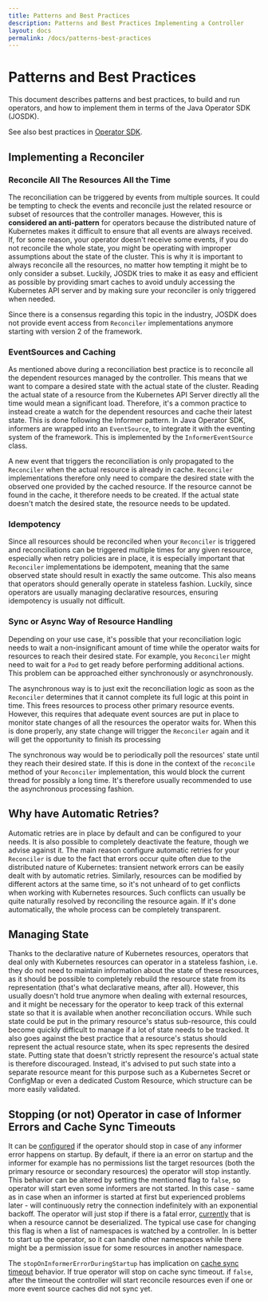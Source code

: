 ```yaml
---
title: Patterns and Best Practices
description: Patterns and Best Practices Implementing a Controller
layout: docs
permalink: /docs/patterns-best-practices
---
```


# Patterns and Best Practices

This document describes patterns and best practices, to build and run operators, and how to
implement them in terms of the Java Operator SDK (JOSDK).

See also best practices
in [Operator SDK](https://sdk.operatorframework.io/docs/best-practices/best-practices/).

## Implementing a Reconciler

### Reconcile All The Resources All the Time

The reconciliation can be triggered by events from multiple sources. It could be tempting to check
the events and reconcile just the related resource or subset of resources that the controller
manages. However, this is **considered an anti-pattern** for operators because the distributed
nature of Kubernetes makes it difficult to ensure that all events are always received. If, for
some reason, your operator doesn't receive some events, if you do not reconcile the whole state,
you might be operating with improper assumptions about the state of the cluster. This is why it
is important to always reconcile all the resources, no matter how tempting it might be to only
consider a subset. Luckily, JOSDK tries to make it as easy and efficient as possible by
providing smart caches to avoid unduly accessing the Kubernetes API server and by making sure
your reconciler is only triggered when needed.

Since there is a consensus regarding this topic in the industry, JOSDK does not provide
event access from `Reconciler` implementations anymore starting with version 2 of the framework.

### EventSources and Caching

As mentioned above during a reconciliation best practice is to reconcile all the dependent resources
managed by the controller. This means that we want to compare a desired state with the actual
state of the cluster. Reading the actual state of a resource from the Kubernetes API Server
directly all the time would mean a significant load. Therefore, it's a common practice to
instead create a watch for the dependent resources and cache their latest state. This is done
following the Informer pattern. In Java Operator SDK, informers are wrapped into an `EventSource`,
to integrate it with the eventing system of the framework. This is implemented by the
`InformerEventSource` class.

A new event that triggers the reconciliation is only propagated to the `Reconciler` when the actual
resource is already in cache. `Reconciler` implementations therefore only need to compare the
desired state with the observed one provided by the cached resource. If the resource cannot be
found in the cache, it therefore needs to be created. If the actual state doesn't match the
desired state, the resource needs to be updated.

### Idempotency

Since all resources should be reconciled when your `Reconciler` is triggered and reconciliations
can be triggered multiple times for any given resource, especially when retry policies are in
place, it is especially important that `Reconciler` implementations be idempotent, meaning that
the same observed state should result in exactly the same outcome. This also means that
operators should generally operate in stateless fashion. Luckily, since operators are usually
managing declarative resources, ensuring idempotency is usually not difficult.

### Sync or Async Way of Resource Handling

Depending on your use case, it's possible that your reconciliation logic needs to wait a
non-insignificant amount of time while the operator waits for resources to reach their desired
state. For example, you `Reconciler` might need to wait for a `Pod` to get ready before
performing additional actions. This problem can be approached either synchronously or
asynchronously.

The asynchronous way is to just exit the reconciliation logic as soon as the `Reconciler`
determines that it cannot complete its full logic at this point in time. This frees resources to
process other primary resource events. However, this requires that adequate event sources are
put in place to monitor state changes of all the resources the operator waits for. When this is
done properly, any state change will trigger the `Reconciler` again and it will get the
opportunity to finish its processing

The synchronous way would be to periodically poll the resources' state until they reach their
desired state. If this is done in the context of the `reconcile` method of your `Reconciler`
implementation, this would block the current thread for possibly a long time. It's therefore
usually recommended to use the asynchronous processing fashion.

## Why have Automatic Retries?

Automatic retries are in place by default and can be configured to your needs. It is also
possible to completely deactivate the feature, though we advise against it. The main reason
configure automatic retries for your `Reconciler` is due to the fact that errors occur quite
often due to the distributed nature of Kubernetes: transient network errors can be easily dealt
with by automatic retries. Similarly, resources can be modified by different actors at the same
time, so it's not unheard of to get conflicts when working with Kubernetes resources. Such
conflicts can usually be quite naturally resolved by reconciling the resource again. If it's
done automatically, the whole process can be completely transparent.

## Managing State

Thanks to the declarative nature of Kubernetes resources, operators that deal only with
Kubernetes resources can operator in a stateless fashion, i.e. they do not need to maintain
information about the state of these resources, as it should be possible to completely rebuild
the resource state from its representation (that's what declarative means, after all).
However, this usually doesn't hold true anymore when dealing with external resources, and it
might be necessary for the operator to keep track of this external state so that it is available
when another reconciliation occurs. While such state could be put in the primary resource's
status sub-resource, this could become quickly difficult to manage if a lot of state needs to be
tracked. It also goes against the best practice that a resource's status should represent the
actual resource state, when its spec represents the desired state. Putting state that doesn't
strictly represent the resource's actual state is therefore discouraged. Instead, it's
advised to put such state into a separate resource meant for this purpose such as a
Kubernetes Secret or ConfigMap or even a dedicated Custom Resource, which structure can be more
easily validated.

## Stopping (or not) Operator in case of Informer Errors and Cache Sync Timeouts

It can
be [configured](https://github.com/java-operator-sdk/java-operator-sdk/blob/2cb616c4c4fd0094ee6e3a0ef2a0ea82173372bf/operator-framework-core/src/main/java/io/javaoperatorsdk/operator/api/config/ConfigurationService.java#L168-L168)
if the operator should stop in case of any informer error happens on startup. By default, if there ia an error on
startup and the informer for example has no permissions list the target resources (both the primary resource or
secondary resources) the operator will stop instantly. This behavior can be altered by setting the mentioned flag
to `false`, so operator will start even some informers are not started. In this case - same as in case when an informer
is started at first but experienced problems later - will continuously retry the connection indefinitely with an
exponential backoff. The operator will just stop if there is a fatal
error, [currently](https://github.com/java-operator-sdk/java-operator-sdk/blob/0e55c640bf8be418bc004e51a6ae2dcf7134c688/operator-framework-core/src/main/java/io/javaoperatorsdk/operator/processing/event/source/informer/InformerWrapper.java#L64-L66)
that is when a resource cannot be deserialized. The typical use case for changing this flag is when a list of namespaces
is watched by a controller. In is better to start up the operator, so it can handle other namespaces while there
might be a permission issue for some resources in another namespace.

The `stopOnInformerErrorDuringStartup` has implication on [cache sync timeout](https://github.com/java-operator-sdk/java-operator-sdk/blob/114c4312c32b34688811df8dd7cea275878c9e73/operator-framework-core/src/main/java/io/javaoperatorsdk/operator/api/config/ConfigurationService.java#L177-L179)
behavior. If true operator will stop on cache sync timeout. if `false`, after the timeout the controller will start
reconcile resources even if one or more event source caches did not sync yet.  
